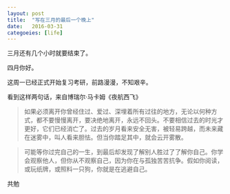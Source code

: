 ```yaml
---
layout: post
title:  "写在三月的最后一个晚上"
date:   2016-03-31
categoeies: [life]
---
```


三月还有几个小时就要结束了。  

四月你好。  

这周一已经正式开始复习考研，前路漫漫，不知艰辛。  

看到这样两句话，来自博瑞尔·马卡姆《夜航西飞》

>如果必须离开你曾经住过、爱过、深埋着所有过往的地方，无论以何种方式，都不要慢慢离开，要决绝地离开，永远不回头。不要相信过去的时光才更好，它们已经消亡了。过去的岁月看来安全无害，被轻易跨越，而未来藏在迷雾中，叫人看来胆怯。但当你踏足其中，就会云开雾散。  

>可能等你过完自己的一生，到最后却发现了解别人胜过了了解你自己。你学会观察他人，但你从不观察自己，因为你在与孤独苦苦抗争。假如你阅读，或玩纸牌，或照料一只狗，你就是在逃避自己。  

共勉
